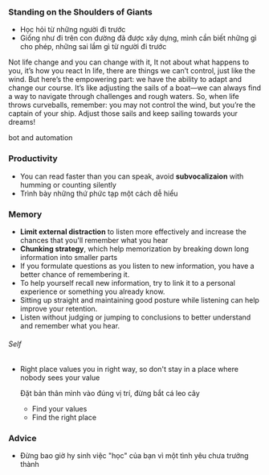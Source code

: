 ### Standing on the Shoulders of Giants

- Học hỏi từ những người đi trước
- Giống như đi trên con đường đã được xây dựng, mình cần biết những gì cho phép, những sai lầm gì từ người đi trước

Not life change and you can change with it, It not about what happens to you, it’s how you react
In life, there are things we can’t control, just like the wind. But here’s the empowering part: we have the ability to adapt and change our course. It’s like adjusting the sails of a boat—we can always find a way to navigate through challenges and rough waters. So, when life throws curveballs, remember: you may not control the wind, but you’re the captain of your ship. Adjust those sails and keep sailing towards your dreams!

bot and automation

### Productivity

- You can read faster than you can speak, avoid **subvocalizaion** with humming or counting silently
- Trình bày những thứ phức tạp một cách dễ hiểu

### Memory

- **Limit external distraction** to listen more effectively and increase the chances that you'll remember what you hear
- **Chunking strategy**, which help memorization by breaking down long information into smaller parts
- If you formulate questions as you listen to new information, you have a better chance of remembering it.
- To help yourself recall new information, try to link it to a personal experience or something you already know.
- Sitting up straight and maintaining good posture while listening can help improve your retention.
- Listen without judging or jumping to conclusions to better understand and remember what you hear.

###### Self

- Right place values you in right way, so don't stay in a place where nobody sees your value
    
    Đặt bản thân mình vào đúng vị trí, đừng bắt cá leo cây
    
    - Find your values
    - Find the right place

### Advice

- Đừng bao giờ hy sinh việc "học" của bạn vì một tình yêu chưa trưởng thành